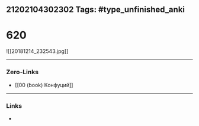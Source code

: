 21202104302302
Tags: #type_unfinished_anki
---
# 620

![[20181214_232543.jpg]]

---
### Zero-Links
- [[00 (book) Конфуций]]
---
### Links
-